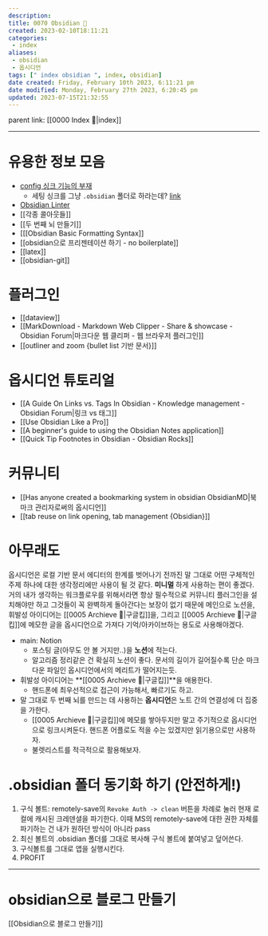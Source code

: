```yaml
---
description:
title: 0070 Obsidian 💎
created: 2023-02-10T18:11:21
categories: 
 - index
aliases: 
 - obsidian
 - 옵시디언
tags: [" index obsidian ", index, obsidian]
date created: Friday, February 10th 2023, 6:11:21 pm
date modified: Monday, February 27th 2023, 6:20:45 pm
updated: 2023-07-15T21:32:55
---
```

parent link: [[0000 Index 🔗|index]]

---

# 유용한 정보 모음

- [config 싱크 기능의 부재](https://forum.obsidian.md/t/copy-settings-from-existing-vault-option/11082)
  - 세팅 싱크를 그냥 `.obsidian` 폴더로 하라는데? [link](https://forum.obsidian.md/t/copy-current-vault-settings-to-new-one/36134/2)
- [Obsidian Linter](https://github.com/platers/obsidian-linter)
- [[각종 콜아웃들]]
- [[두 번째 뇌 만들기]]
- [[[Obsidian Basic Formatting Syntax]]
- [[obsidian으로 프리젠테이션 하기 - no boilerplate]]
- [[latex]]
- [[obsidian-git]]

# 플러그인

- [[dataview]]
- [[MarkDownload - Markdown Web Clipper - Share & showcase - Obsidian Forum|마크다운 웹 클리퍼 - 웹 브라우저 플러그인]]
- [[outliner and zoom {bullet list 기반 문서}]]

# 옵시디언 튜토리얼

- [[A Guide On Links vs. Tags In Obsidian - Knowledge management - Obsidian Forum|링크 vs 태그]]
- [[Use Obsidian Like a Pro]]
- [[A beginner's guide to using the Obsidian Notes application]]
- [[Quick Tip Footnotes in Obsidian - Obsidian Rocks]]

# 커뮤니티

- [[Has anyone created a bookmarking system in obsidian   ObsidianMD|북마크 관리자로써의 옵시디언]]
- [[tab reuse on link opening, tab management {Obsidian}]]

# 아무래도

옵시디언은 로컬 기반 문서 에디터의 한계를 벗어나기 전까진 말 그대로 어떤 구체적인 주제 하나에 대한 생각정리에만 사용이 될 것 같다. **미니멀** 하게 사용하는 편이 좋겠다. 거의 내가 생각하는 워크플로우를 위해서라면 항상 필수적으로 커뮤니티 플러그인을 설치해야만 하고 그것들이 꼭 완벽하게 돌아간다는 보장이 없기 때문에 메인으로 노션을, 휘발성 아이디어는 [[0005 Archieve 💾|구글킵]]을, 그리고 [[0005 Archieve 💾|구글킵]]에 메모한 글을 옵시디언으로 가져다 기억/아카이브하는 용도로 사용해야겠다.

- main: Notion
  - 포스팅 글(아무도 안 볼 거지만..)을 **노션**에 적는다.
  - 알고리즘 정리같은 건 확실히 노션이 좋다. 문서의 길이가 길어질수록 단순 마크다운 파일인 옵시디언에서의 메리트가 떨어지는듯.
- 휘발성 아이디어는 **[[0005 Archieve 💾|구글킵]]**을 애용한다.
  - 핸드폰에 최우선적으로 접근이 가능해서, 빠르기도 하고.
- 말 그대로 두 번째 뇌를 만드는 데 사용하는 **옵시디언**은 노트 간의 연결성에 더 집중을 가한다.
  - [[0005 Archieve 💾|구글킵]]에 메모를 쌓아두지만 말고 주기적으로 옵시디언으로 링크시켜둔다. 핸드폰 어플로도 적을 수는 있겠지만 읽기용으로만 사용하자.
  - 불렛리스트를 적극적으로 활용해보자.

# .obsidian 폴더 동기화 하기 (안전하게!)

1. 구식 볼트: remotely-save의 `Revoke Auth -> clean` 버튼을 차례로 눌러 현재 로컬에 캐시된 크레덴셜을 파기한다. 이때 MS의 remotely-save에 대한 권한 자체를 파기하는 건 내가 원하던 방식이 아니라 pass
2. 최신 볼트의 .obsidian 폴더를 그대로 복사해 구식 볼트에 붙여넣고 덮어쓴다.
3. 구식볼트를 그대로 앱을 실행시킨다.
4. PROFIT

****

# obsidian으로 블로그 만들기

[[Obsidian으로 블로그 만들기]]